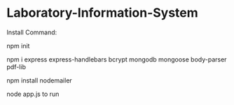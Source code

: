 # Laboratory-Information-System

Install Command:

npm init

npm i express express-handlebars bcrypt mongodb mongoose body-parser pdf-lib

npm install nodemailer

node app.js to run
